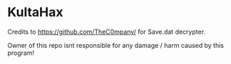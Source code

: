 # KultaHax


Credits to https://github.com/TheC0mpany/ for Save.dat decrypter.

Owner of this repo isnt responsible for any damage / harm caused by this program!
